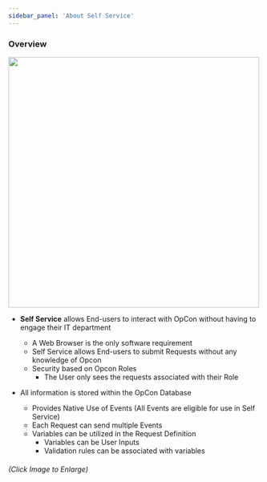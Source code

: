 ```yaml
---
sidebar_panel: 'About Self Service'
---
```


### Overview

<a href="imgbasic/SelfServiceButtonSolutionManager.png" target="_blank"><img src="imgbasic/SelfServiceButtonSolutionManager.png" width="500"></img></a>  

* **Self Service** allows End-users to interact with OpCon without having to engage their IT department
    * A Web Browser is the only software requirement
    * Self Service allows End-users to submit Requests without any knowledge of Opcon
    * Security based on Opcon Roles
        * The User only sees the requests associated with their Role

* All information is stored within the OpCon Database
    * Provides Native Use of Events (All Events are eligible for use in Self Service)
    * Each Request can send multiple Events
    * Variables can be utilized in the Request Definition
        * Variables can be User Inputs
        * Validation rules can be associated with variables


###### (Click Image to Enlarge)